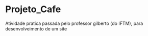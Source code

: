 # Projeto_Cafe
Atividade pratica passada pelo professor gilberto (do IFTM), para desenvolveimento de um site
